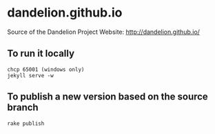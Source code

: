 dandelion.github.io
===================

Source of the Dandelion Project Website: http://dandelion.github.io/

## To run it locally

    chcp 65001 (windows only)
    jekyll serve -w
    
## To publish a new version based on the source branch

    rake publish